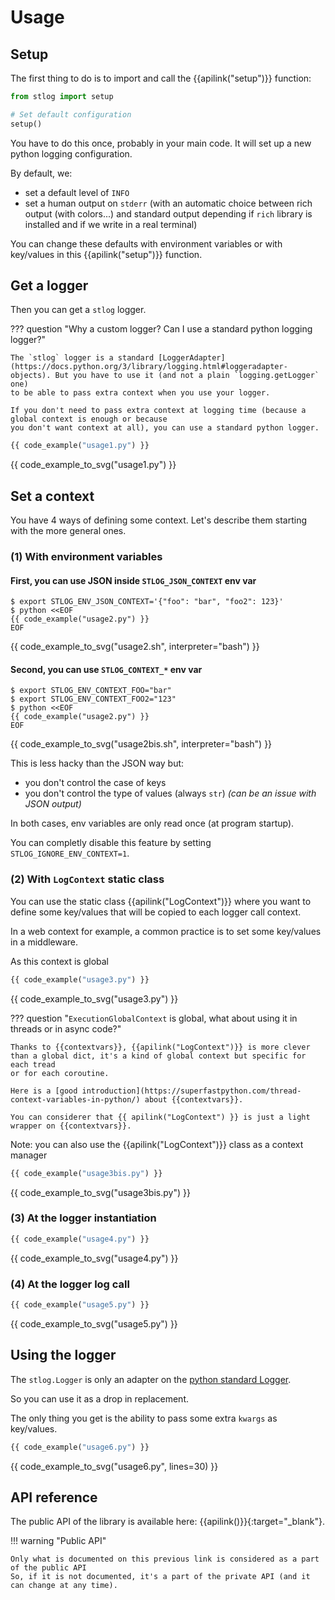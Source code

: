 # Usage

## Setup

The first thing to do is to import and call the {{apilink("setup")}} function:

```python
from stlog import setup

# Set default configuration
setup()
```

You have to do this once, probably in your main code.
It will set up a new python logging configuration.

By default, we:

- set a default level of `INFO`
- set a human output on `stderr` (with an automatic choice between rich output (with colors...) and standard output depending if `rich` library is installed and if we write in a real terminal)

You can change these defaults with environment variables or with key/values in this {{apilink("setup")}} function.

## Get a logger

Then you can get a `stlog` logger. 

??? question "Why a custom logger? Can I use a standard python logging logger?"

    The `stlog` logger is a standard [LoggerAdapter](https://docs.python.org/3/library/logging.html#loggeradapter-objects). But you have to use it (and not a plain `logging.getLogger` one)
    to be able to pass extra context when you use your logger.

    If you don't need to pass extra context at logging time (because a global context is enough or because
    you don't want context at all), you can use a standard python logger.

```python
{{ code_example("usage1.py") }}
```

{{ code_example_to_svg("usage1.py") }}

## Set a context

You have 4 ways of defining some context. Let's describe them starting with the more general ones.

### (1) With environment variables  

#### First, you can use JSON inside `STLOG_JSON_CONTEXT` env var

```console
$ export STLOG_ENV_JSON_CONTEXT='{"foo": "bar", "foo2": 123}'
$ python <<EOF
{{ code_example("usage2.py") }}
EOF
```

{{ code_example_to_svg("usage2.sh", interpreter="bash") }}

#### Second, you can use `STLOG_CONTEXT_*` env var 

```console
$ export STLOG_ENV_CONTEXT_FOO="bar"
$ export STLOG_ENV_CONTEXT_FOO2="123"
$ python <<EOF
{{ code_example("usage2.py") }}
EOF
```

{{ code_example_to_svg("usage2bis.sh", interpreter="bash") }}

This is less hacky than the JSON way but:

- you don't control the case of keys
- you don't control the type of values (always `str`) *(can be an issue with JSON output)*

In both cases, env variables are only read once (at program startup).

You can completly disable this feature by setting `STLOG_IGNORE_ENV_CONTEXT=1`.

### (2) With `LogContext` static class

You can use the static class {{apilink("LogContext")}} where you want to define some key/values that will be copied
to each logger call context. 

In a web context for example, a common practice is to set some key/values in a middleware.

As this context is global 

```python
{{ code_example("usage3.py") }}
```

{{ code_example_to_svg("usage3.py") }}

??? question "`ExecutionGlobalContext` is global, what about using it in threads or in async code?"

    Thanks to {{contextvars}}, {{apilink("LogContext")}} is more clever than a global dict, it's a kind of global context but specific for each tread
    or for each coroutine.

    Here is a [good introduction](https://superfastpython.com/thread-context-variables-in-python/) about {{contextvars}}.

    You can considerer that {{ apilink("LogContext") }} is just a light wrapper on {{contextvars}}.


Note: you can also use the {{apilink("LogContext")}} class as a context manager

```python
{{ code_example("usage3bis.py") }}
```

{{ code_example_to_svg("usage3bis.py") }}

### (3) At the logger instantiation

```python
{{ code_example("usage4.py") }}
```

{{ code_example_to_svg("usage4.py") }}

### (4) At the logger log call

```python
{{ code_example("usage5.py") }}
```

{{ code_example_to_svg("usage5.py") }}

## Using the logger

The `stlog.Logger` is only an adapter on the [python standard Logger](https://docs.python.org/3/library/logging.html#logging.Logger).

So you can use it as a drop in replacement.

The only thing you get is the ability to pass some extra `kwargs` as key/values.

```python
{{ code_example("usage6.py") }}
```

{{ code_example_to_svg("usage6.py", lines=30) }}

## API reference

The public API of the library is available here: {{apilink()}}{:target="_blank"}.

!!! warning "Public API"

    Only what is documented on this previous link is considered as a part of the public API
    So, if it is not documented, it's a part of the private API (and it can change at any time).
